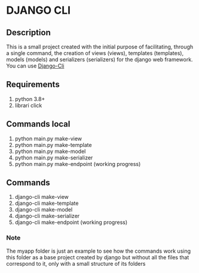 # DJANGO CLI

## Description

This is a small project created with the initial purpose of facilitating, through a single command, the creation of views (views), templates (templates), models (models) and serializers (serializers) for the django web framework.
You can use
[Django-Cli](https://github.com/wdavid73/django-cli)

## Requirements

1. python 3.8+
2. librari click

## Commands local

1. python main.py make-view
2. python main.py make-template
3. python main.py make-model
4. python main.py make-serializer
5. python main.py make-endpoint (working progress)

## Commands

1. django-cli make-view
2. django-cli make-template
3. django-cli make-model
4. django-cli make-serializer
5. django-cli make-endpoint (working progress)

### Note

The myapp folder is just an example to see how the commands work using this folder as a base project created by django but without all the files that correspond to it, only with a small structure of its folders
